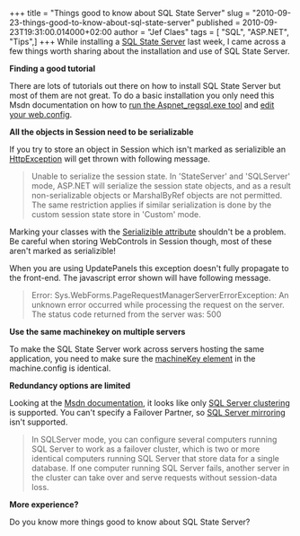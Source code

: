+++
title = "Things good to know about SQL State Server"
slug = "2010-09-23-things-good-to-know-about-sql-state-server"
published = 2010-09-23T19:31:00.014000+02:00
author = "Jef Claes"
tags = [ "SQL", "ASP.NET", "Tips",]
+++
While installing a [SQL State
Server](http://msdn.microsoft.com/en-us/library/ms178586.aspx) last
week, I came across a few things worth sharing about the installation
and use of SQL State Server.  
  
<span style="font-weight:bold;">Finding a good tutorial</span>  
  
There are lots of tutorials out there on how to install SQL State Server
but most of them are not great. To do a basic installation you only need
this Msdn documentation on how to [run the Aspnet\_regsql.exe
tool](http://msdn.microsoft.com/en-us/library/h6bb9cz9(VS.71).aspx) and
[edit your
web.config](http://msdn.microsoft.com/en-us/library/h6bb9cz9(VS.71).aspx).  
  
<span style="font-weight:bold;">All the objects in Session need to be
serializable</span>  
  
If you try to store an object in Session which isn't marked as
serializible an
[HttpException](http://msdn.microsoft.com/en-us/library/system.web.httpexception.aspx)
will get thrown with following message.  

> Unable to serialize the session state. In 'StateServer' and
> 'SQLServer' mode, ASP.NET will serialize the session state objects,
> and as a result non-serializable objects or MarshalByRef objects are
> not permitted. The same restriction applies if similar serialization
> is done by the custom session state store in 'Custom' mode.

Marking your classes with the [Serializible
attribute](http://msdn.microsoft.com/en-us/library/system.serializableattribute.aspx)
shouldn't be a problem. Be careful when storing WebControls in Session
though, most of these aren't marked as serializible!  
  
When you are using UpdatePanels this exception doesn't fully propagate
to the front-end. The javascript error shown will have following
message.  

> Error: Sys.WebForms.PageRequestManagerServerErrorException: An unknown
> error occurred while processing the request on the server. The status
> code returned from the server was: 500

<span style="font-weight:bold;">Use the same machinekey on multiple
servers</span>  
  
To make the SQL State Server work across servers hosting the same
application, you need to make sure the [machineKey
element](http://msdn.microsoft.com/en-us/library/w8h3skw9.aspx) in the
machine.config is identical.  
  
<span style="font-weight:bold;">Redundancy options are limited</span>  
  
Looking at the [Msdn
documentation](http://msdn.microsoft.com/en-us/library/ms178586.aspx),
it looks like only [SQL Server
clustering](http://www.sql-server-performance.com/articles/clustering/clustering_intro_p1.aspx)
is supported. You can't specify a Failover Partner, so [SQL Server
mirroring](http://msdn.microsoft.com/en-us/library/ms131373.aspx) isn't
supported.  

> In SQLServer mode, you can configure several computers running SQL
> Server to work as a failover cluster, which is two or more identical
> computers running SQL Server that store data for a single database. If
> one computer running SQL Server fails, another server in the cluster
> can take over and serve requests without session-data loss.

<span style="font-weight:bold;">More experience?</span>  
  
Do you know more things good to know about SQL State Server?
